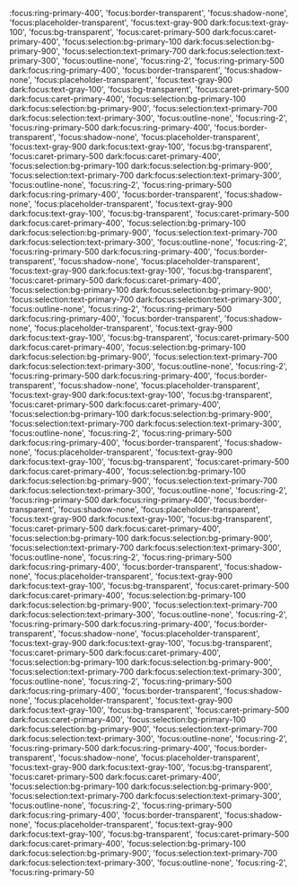 :focus:ring-primary-400',
          'focus:border-transparent',
          'focus:shadow-none',
          'focus:placeholder-transparent',
          'focus:text-gray-900 dark:focus:text-gray-100',
          'focus:bg-transparent',
          'focus:caret-primary-500 dark:focus:caret-primary-400',
          'focus:selection:bg-primary-100 dark:focus:selection:bg-primary-900',
          'focus:selection:text-primary-700 dark:focus:selection:text-primary-300',
          'focus:outline-none',
          'focus:ring-2',
          'focus:ring-primary-500 dark:focus:ring-primary-400',
          'focus:border-transparent',
          'focus:shadow-none',
          'focus:placeholder-transparent',
          'focus:text-gray-900 dark:focus:text-gray-100',
          'focus:bg-transparent',
          'focus:caret-primary-500 dark:focus:caret-primary-400',
          'focus:selection:bg-primary-100 dark:focus:selection:bg-primary-900',
          'focus:selection:text-primary-700 dark:focus:selection:text-primary-300',
          'focus:outline-none',
          'focus:ring-2',
          'focus:ring-primary-500 dark:focus:ring-primary-400',
          'focus:border-transparent',
          'focus:shadow-none',
          'focus:placeholder-transparent',
          'focus:text-gray-900 dark:focus:text-gray-100',
          'focus:bg-transparent',
          'focus:caret-primary-500 dark:focus:caret-primary-400',
          'focus:selection:bg-primary-100 dark:focus:selection:bg-primary-900',
          'focus:selection:text-primary-700 dark:focus:selection:text-primary-300',
          'focus:outline-none',
          'focus:ring-2',
          'focus:ring-primary-500 dark:focus:ring-primary-400',
          'focus:border-transparent',
          'focus:shadow-none',
          'focus:placeholder-transparent',
          'focus:text-gray-900 dark:focus:text-gray-100',
          'focus:bg-transparent',
          'focus:caret-primary-500 dark:focus:caret-primary-400',
          'focus:selection:bg-primary-100 dark:focus:selection:bg-primary-900',
          'focus:selection:text-primary-700 dark:focus:selection:text-primary-300',
          'focus:outline-none',
          'focus:ring-2',
          'focus:ring-primary-500 dark:focus:ring-primary-400',
          'focus:border-transparent',
          'focus:shadow-none',
          'focus:placeholder-transparent',
          'focus:text-gray-900 dark:focus:text-gray-100',
          'focus:bg-transparent',
          'focus:caret-primary-500 dark:focus:caret-primary-400',
          'focus:selection:bg-primary-100 dark:focus:selection:bg-primary-900',
          'focus:selection:text-primary-700 dark:focus:selection:text-primary-300',
          'focus:outline-none',
          'focus:ring-2',
          'focus:ring-primary-500 dark:focus:ring-primary-400',
          'focus:border-transparent',
          'focus:shadow-none',
          'focus:placeholder-transparent',
          'focus:text-gray-900 dark:focus:text-gray-100',
          'focus:bg-transparent',
          'focus:caret-primary-500 dark:focus:caret-primary-400',
          'focus:selection:bg-primary-100 dark:focus:selection:bg-primary-900',
          'focus:selection:text-primary-700 dark:focus:selection:text-primary-300',
          'focus:outline-none',
          'focus:ring-2',
          'focus:ring-primary-500 dark:focus:ring-primary-400',
          'focus:border-transparent',
          'focus:shadow-none',
          'focus:placeholder-transparent',
          'focus:text-gray-900 dark:focus:text-gray-100',
          'focus:bg-transparent',
          'focus:caret-primary-500 dark:focus:caret-primary-400',
          'focus:selection:bg-primary-100 dark:focus:selection:bg-primary-900',
          'focus:selection:text-primary-700 dark:focus:selection:text-primary-300',
          'focus:outline-none',
          'focus:ring-2',
          'focus:ring-primary-500 dark:focus:ring-primary-400',
          'focus:border-transparent',
          'focus:shadow-none',
          'focus:placeholder-transparent',
          'focus:text-gray-900 dark:focus:text-gray-100',
          'focus:bg-transparent',
          'focus:caret-primary-500 dark:focus:caret-primary-400',
          'focus:selection:bg-primary-100 dark:focus:selection:bg-primary-900',
          'focus:selection:text-primary-700 dark:focus:selection:text-primary-300',
          'focus:outline-none',
          'focus:ring-2',
          'focus:ring-primary-500 dark:focus:ring-primary-400',
          'focus:border-transparent',
          'focus:shadow-none',
          'focus:placeholder-transparent',
          'focus:text-gray-900 dark:focus:text-gray-100',
          'focus:bg-transparent',
          'focus:caret-primary-500 dark:focus:caret-primary-400',
          'focus:selection:bg-primary-100 dark:focus:selection:bg-primary-900',
          'focus:selection:text-primary-700 dark:focus:selection:text-primary-300',
          'focus:outline-none',
          'focus:ring-2',
          'focus:ring-primary-500 dark:focus:ring-primary-400',
          'focus:border-transparent',
          'focus:shadow-none',
          'focus:placeholder-transparent',
          'focus:text-gray-900 dark:focus:text-gray-100',
          'focus:bg-transparent',
          'focus:caret-primary-500 dark:focus:caret-primary-400',
          'focus:selection:bg-primary-100 dark:focus:selection:bg-primary-900',
          'focus:selection:text-primary-700 dark:focus:selection:text-primary-300',
          'focus:outline-none',
          'focus:ring-2',
          'focus:ring-primary-500 dark:focus:ring-primary-400',
          'focus:border-transparent',
          'focus:shadow-none',
          'focus:placeholder-transparent',
          'focus:text-gray-900 dark:focus:text-gray-100',
          'focus:bg-transparent',
          'focus:caret-primary-500 dark:focus:caret-primary-400',
          'focus:selection:bg-primary-100 dark:focus:selection:bg-primary-900',
          'focus:selection:text-primary-700 dark:focus:selection:text-primary-300',
          'focus:outline-none',
          'focus:ring-2',
          'focus:ring-primary-500 dark:focus:ring-primary-400',
          'focus:border-transparent',
          'focus:shadow-none',
          'focus:placeholder-transparent',
          'focus:text-gray-900 dark:focus:text-gray-100',
          'focus:bg-transparent',
          'focus:caret-primary-500 dark:focus:caret-primary-400',
          'focus:selection:bg-primary-100 dark:focus:selection:bg-primary-900',
          'focus:selection:text-primary-700 dark:focus:selection:text-primary-300',
          'focus:outline-none',
          'focus:ring-2',
          'focus:ring-primary-500 dark:focus:ring-primary-400',
          'focus:border-transparent',
          'focus:shadow-none',
          'focus:placeholder-transparent',
          'focus:text-gray-900 dark:focus:text-gray-100',
          'focus:bg-transparent',
          'focus:caret-primary-500 dark:focus:caret-primary-400',
          'focus:selection:bg-primary-100 dark:focus:selection:bg-primary-900',
          'focus:selection:text-primary-700 dark:focus:selection:text-primary-300',
          'focus:outline-none',
          'focus:ring-2',
          'focus:ring-primary-500 dark:focus:ring-primary-400',
          'focus:border-transparent',
          'focus:shadow-none',
          'focus:placeholder-transparent',
          'focus:text-gray-900 dark:focus:text-gray-100',
          'focus:bg-transparent',
          'focus:caret-primary-500 dark:focus:caret-primary-400',
          'focus:selection:bg-primary-100 dark:focus:selection:bg-primary-900',
          'focus:selection:text-primary-700 dark:focus:selection:text-primary-300',
          'focus:outline-none',
          'focus:ring-2',
          'focus:ring-primary-50
